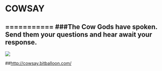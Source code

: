 # COWSAY
===========
###The Cow Gods have spoken. Send them your questions and hear await your response.
------------------

![](http://postimg.org/image/nhfmhxjel/)

##http://cowsay.bitballoon.com/